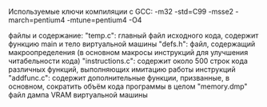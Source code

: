 ﻿Используемые ключи компиляции с GCC:
-m32
-std=C99
-msse2
-march=pentium4
-mtune=pentium4
-O4

файлы и содержание:
"temp.c":           главный файл исходного кода, содержит функцию main и тело виртуальной машины
"defs.h":           файл, содержащий макроопределения (в основном макросы инструкций для улучшения читабельности кода)
"instructions.c":   содержит около 500 строк кода различных функций, выполняющих имитацию работы инструкций
"addfunc.c":        содержит дополнительные функции, призванные, в основном, сократить объём кода программы в целом
"memory.dmp"        файл дампа VRAM виртуальной машины